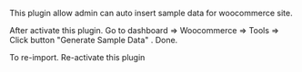 This plugin allow admin can auto insert sample data for woocommerce site.

After activate this plugin. 
Go to dashboard => Woocommerce => Tools => Click button "Generate Sample Data" . Done.

To re-import. Re-activate this plugin